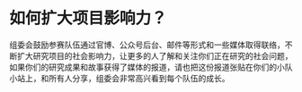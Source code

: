 # 如何扩大项目影响力？

组委会鼓励参赛队伍通过官博、公众号后台、邮件等形式和一些媒体取得联络，不断扩大研究项目的社会影响力，让更多的人了解和关注你们正在研究的社会问题，如果你们的研究成果和故事获得了媒体的报道，请也把这份报道张贴在你们的小队小站上，和所有人分享，组委会非常高兴看到每个队伍的成长。


